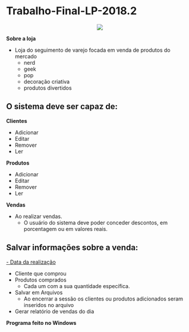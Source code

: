 # Trabalho-Final-LP-2018.2

<p align="center">
  <img src="https://encrypted-tbn0.gstatic.com/images?q=tbn:ANd9GcS1btsXhIrux7awV_gHjsgMuFh-nHlpWdqjOZ2uSYgeOLt71uQVlg"/>
</p>

**Sobre a loja**
  - Loja do seguimento de varejo focada em venda de produtos do mercado
      - nerd
      - geek
      - pop
      - decoração criativa
      - produtos divertidos

## O sistema deve ser capaz de:

**Clientes** 
 - Adicionar
 - Editar
 - Remover
 - Ler

**Produtos**
 - Adicionar
 - Editar
 - Remover
 - Ler
 
**Vendas**
 - Ao realizar vendas.
     - O usuário do sistema deve poder conceder descontos, em porcentagem ou em valores reais.

## Salvar informações sobre a venda:
<a href = "https://www.google.com">- Data da realização</a>
- Cliente que comprou
- Produtos comprados
    - Cada um com a sua quantidade específica.
- Salvar em Arquivos
    - Ao encerrar a sessão os clientes ou produtos adicionados seram inseridos no arquivo
- Gerar relatório de vendas do dia

**Programa feito no Windows**
